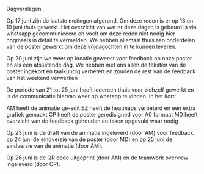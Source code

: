 Dagverslagen

Op 17 juni zijn de laatste metingen afgerond. Om deze reden is er op 18 en 19 juni thuis gewerkt. Het overzicht van wat er deze dagen is gebeurd is via whatsapp gecommuniceerd en voelt om deze reden niet nodig hier nogmaals in detail te vermelden. We hebben allemaal thuis aan onderdelen van de poster gewerkt om deze vrijdagochten in te kunnen leveren.


Op 20 juni zijn we weer op locatie geweest voor feedback op onze poster en als een afsluitende dag. We hebben met ons allen de teksten van de poster ingekort en taalkundig verbetert en zouden de rest van de feedback van het weekend verwerken


De periode van 21 tot 25 juni heeft iedereen thuis voor zichzelf gewerkt en is de communicatie hiervan weer op whatapp te vinden. In het kort:

AM heeft de animatie ge-edit
EZ heeft de heatmaps verbeterd en een extra grafiek gemaakt
CP heeft de poster geredisigned voor A0 formaat
MD heeft overzicht van de feedback gehouden en taken opgevuld waar nodig

Op 23 juni is de draft van de animatie ingeleverd (door AM) voor feedback, op 24 juni de eindversie van de poster (door MD) en op 25 juni de eindversie van de animatie (door AM).

Op 26 juni is de QR code uitgeprint (door AM) en de teamwork overview ingeleverd (door CP).